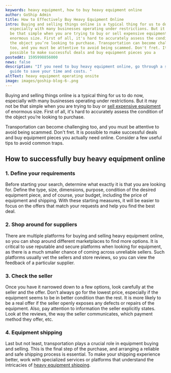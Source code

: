 ```yaml
---
keywords: heavy equipment, how to buy heavy equipment online
author: GoShip Admin
title: How to Effectively Buy Heavy Equipment Online
intro: Buying and selling things online is a typical thing for us to do now,
  especially with many businesses operating under restrictions. But it may  not
  be that simple when you are trying to buy or sell expensive equipment of
  enormous size. First of all, it's hard to accurately assess the condition of
  the object you’re looking to purchase. Transportation can become challenging
  too, and you must be attentive to avoid being scammed. Don't fret. It is
  possible to make successful deals and buy equipment pieces you a
postedAt: 1595998856000
news: false
description: "If you need to buy heavy equipment online, go through a short
  guide to save your time and costs. "
altText: heavy equipment operating onsite
image: images/goship-blog-6-.png
---
```

Buying and selling things online is a typical thing for us to do now, especially with many businesses operating under restrictions. But it may  not be that simple when you are trying to buy or [sell expensive equipment](https://www.goship.com/blog/how-to-sell-heavy-equipment-online/) of enormous size. First of all, it's hard to accurately assess the condition of the object you’re looking to purchase. 

Transportation can become challenging too, and you must be attentive to avoid being scammed. Don't fret. It is possible to make successful deals and buy equipment pieces you actually need online. Consider a few useful tips to avoid common traps.

## How to successfully buy heavy equipment online

### 1. Define your requirements

Before starting your search, determine what exactly it is that you are looking for. Define the type, size, dimensions, purpose, condition of the desired equipment piece, and of course, your budget, including the price of equipment and shipping. With these starting measures, it will be easier to focus on the offers that match your requests and help you find the best deal.

### 2. Shop around for suppliers

There are multiple platforms for buying and selling heavy equipment online, so you can shop around different marketplaces to find more options. It is critical to use reputable and secure platforms when looking for equipment, as there is a much smaller chance of coming across unreliable sellers. Such platforms usually vet the sellers and store reviews, so you can view the feedback of a particular supplier.

### 3. Check the seller

Once you have it narrowed down to a few options, look carefully at the seller and the offer. Don’t always go for the lowest price, especially if the equipment seems to be in better condition than the rest. It is more likely to be a real offer if the seller openly exposes any defects or repairs of the equipment. Also, pay attention to information the seller explicitly states. Look at the reviews, the way the seller communicates, which payment method they offer, etc.

### 4. Equipment shipping

Last but not least, transportation plays a crucial role in equipment buying and selling. This is the final step of the purchase, and arranging a reliable and safe shipping process is essential. To make your shipping experience better, work with specialized services or platforms that understand the intricacies of [heavy equipment shipping](https://www.goship.com/blog/how-to-ship-heavy-equipment).